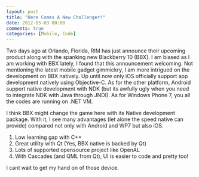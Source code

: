 ```yaml
---
layout: post
title: "Here Comes A New Challenger!"
date: 2012-05-03 00:00
comments: true
categories: [Mobile, Code]
---
```

Two days ago at Orlando, Florida, RIM has just announce their upcoming product along with the spanking new Blackberry 10 (BBX). I am biased as I am working with BBX lately, I found that this announcement welcoming. Not mentioning the latest mobile gadget gimmickry, I am more intrigued on the development on BBX natively. Up until now only iOS officially support app development natively using Objective-C. As for the other platform, Android support native development with NDK (but its awfully ugly when you need to integrate NDK with Java through JNDI). As for Windows Phone 7, you all the codes are running on .NET VM. 

I think BBX might change the game here with its Native development package. With it, I see many advantages (let alone the speed native can provide) compared not only with Android and WP7 but also iOS.

1. Low learning gap with C++
2. Great utility with Qt (Yes, BBX native is backed by Qt)
3. Lots of supported opensource project like OpenAL
4. With Cascades (and QML from Qt), UI is easier to code and pretty too!

I cant wait to get my hand on of those device.